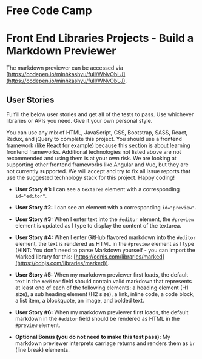 # Free Code Camp

# Front End Libraries Projects - Build a Markdown Previewer


The markdown previewer can be accessed via [https://codepen.io/minhkashyu/full/WNvObLJ](https://codepen.io/minhkashyu/full/WNvObLJ).

## User Stories

Fulfill the below user stories and get all of the tests to pass. Use whichever libraries or APIs you need. Give it your own personal style.

You can use any mix of HTML, JavaScript, CSS, Bootstrap, SASS, React, Redux, and jQuery to complete this project. You should use a frontend framework (like React for example) because this section is about learning frontend frameworks. Additional technologies not listed above are not recommended and using them is at your own risk. We are looking at supporting other frontend frameworks like Angular and Vue, but they are not currently supported. We will accept and try to fix all issue reports that use the suggested technology stack for this project. Happy coding!

* **User Story #1:** I can see a `textarea` element with a corresponding `id="editor"`.

* **User Story #2:** I can see an element with a corresponding `id="preview"`.

* **User Story #3:** When I enter text into the `#editor` element, the `#preview` element is updated as I type to display the content of the textarea.

* **User Story #4:** When I enter GitHub flavored markdown into the `#editor` element, the text is rendered as HTML in the `#preview` element as I type (HINT: You don't need to parse Markdown yourself - you can import the Marked library for this: [https://cdnjs.com/libraries/marked](https://cdnjs.com/libraries/marked)).

* **User Story #5:** When my markdown previewer first loads, the default text in the `#editor` field should contain valid markdown that represents at least one of each of the following elements: a heading element (H1 size), a sub heading element (H2 size), a link, inline code, a code block, a list item, a blockquote, an image, and bolded text.

* **User Story #6:** When my markdown previewer first loads, the default markdown in the `#editor` field should be rendered as HTML in the `#preview` element.

* **Optional Bonus (you do not need to make this test pass):** My markdown previewer interprets carriage returns and renders them as `br` (line break) elements.
